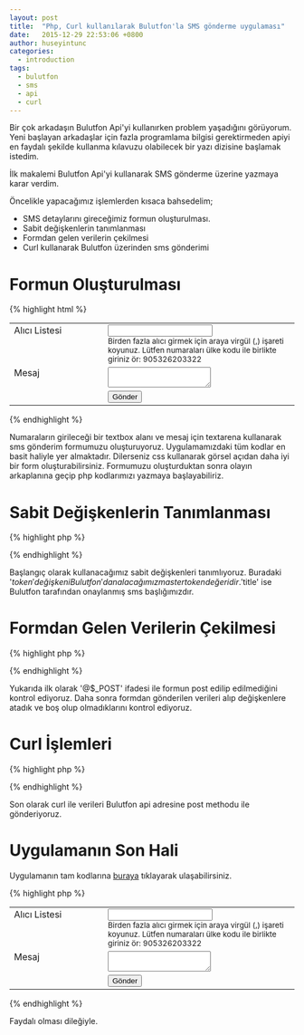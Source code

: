 ```yaml
---
layout: post
title:  "Php, Curl kullanılarak Bulutfon'la SMS gönderme uygulaması"
date:   2015-12-29 22:53:06 +0800
author: huseyintunc
categories:
  - introduction
tags:
  - bulutfon
  - sms
  - api
  - curl
---
```


Bir çok arkadaşın Bulutfon Api'yi kullanırken problem yaşadığını görüyorum. Yeni başlayan arkadaşlar için fazla programlama bilgisi gerektirmeden apiyi en faydalı şekilde kullanma kılavuzu olabilecek bir yazı dizisine başlamak istedim.

İlk makalemi Bulutfon Api'yi kullanarak SMS gönderme üzerine yazmaya karar verdim.

Öncelikle yapacağımız işlemlerden kısaca bahsedelim;

* SMS detaylarını gireceğimiz formun oluşturulması.
* Sabit değişkenlerin tanımlanması
* Formdan gelen verilerin çekilmesi
* Curl kullanarak Bulutfon üzerinden sms gönderimi

# Formun Oluşturulması

{% highlight html %}

  <html>
  <head>
    <meta charset="UTF-8">
    <title>Bulutfon SMS Gönderme</title>
  </head>
  <body>
    <!-- Form -->
    <form action="#" method="post">
      <table>
        <tr>
          <td valign="top" width="150">Alıcı Listesi</td>
          <td>
            <input type="text" name="receivers"><br>
            <small>Birden fazla alıcı girmek için araya virgül (,) işareti koyunuz. Lütfen numaraları ülke kodu ile birlikte giriniz ör: 905326203322</small>
          </td>
        </tr>
        <tr>
          <td valign="top">Mesaj</td>
          <td>
            <textarea name="message"></textarea>
          </td>
        </tr>
        <tr>
          <td></td>
          <td><button type="submit">Gönder</button></td>
        </tr>
      </table>
    </form>
  </body>
  </html>

{% endhighlight %}

Numaraların girileceği bir textbox alanı ve mesaj için textarena kullanarak sms gönderim formumuzu oluşturuyoruz. Uygulamamızdaki tüm kodlar en basit haliyle yer almaktadır. Dilerseniz css kullanarak görsel açıdan daha iyi bir form oluşturabilirsiniz.
Formumuzu oluşturduktan sonra olayın arkaplanına geçip php kodlarımızı yazmaya başlayabiliriz.

# Sabit Değişkenlerin Tanımlanması

{% highlight php %}

  <?php
    /*
    * Bulutfon Api
    * SMS Gönderme
    */
    $token    = ""; # Bulutfon panelinden alcağınız master token
    $title    = ""; # Bulutfon üzerinden onaylattığınız sms başlığı

  ?>
{% endhighlight %}

Başlangıç olarak kullanacağımız sabit değişkenleri tanımlıyoruz. Buradaki '$token' değişkeni Bulutfon'dan alacağımız master token değeridir.  '$title' ise Bulutfon tarafından onaylanmış sms başlığımızdır.

# Formdan Gelen Verilerin Çekilmesi

{% highlight php %}
  <?php
    if (@$_POST){ // Formun post edilip edilmediğinin kontrolü
      $receivers    = $_POST['receivers']; // Formdan gelen alıcı listesi
      $message      = $_POST['message']; // Formdan gelen mesaj alanı
      if ($receivers == "" || $message == ""){ // Formdan gelen verilerin boş olup olmadığını kontrol ediyoruz.
        echo "Lütfen tüm alanları doldurunuz.";
      } else {
        // Curl işlemleri yapılacak.
      }
    }
  ?>
{% endhighlight %}

Yukarıda ilk olarak '@$_POST' ifadesi ile formun post edilip edilmediğini kontrol ediyoruz. Daha sonra formdan gönderilen verileri alıp değişkenlere atadık ve boş olup olmadıklarını kontrol ediyoruz.

# Curl İşlemleri

{% highlight php %}
  <?php
    $ch = curl_init();  // Curl oturumunu başlattık
    curl_setopt($ch,CURLOPT_URL,'https://api.bulutfon.com/messages'); // SMS gönderimi için kullanacağımız api adresi
    curl_setopt($ch,CURLOPT_POST, 1); // Burada curl post kullanacagımızı belirttik 1 yerine  true de denebilir
    curl_setopt($ch,CURLOPT_POSTFIELDS,'title='.$title.'&access_token='.$token.'&receivers='.$receivers.'&content='.$message); //  Burada ise göndereceğimiz parametreleri belirtiyoruz.
    curl_exec($ch); // Curl calıştır.
    curl_close($ch); // Curl oturumunu kapat
  ?>
{% endhighlight %}

Son olarak curl ile verileri Bulutfon api adresine post methodu ile gönderiyoruz.

# Uygulamanın Son Hali

Uygulamanın tam kodlarına [buraya][df2] tıklayarak ulaşabilirsiniz.

{% highlight php %}
<?php
/*
* Bulutfon Api
* SMS Gönderme
*/
$token    = ""; // Bulutfon panelinden alcağınız master token
$title    = ""; // Bulutfon üzerinden onaylattığınız sms başlığı
if (@$_POST){ // Formun post edilip edilmediğinin kontrolü
  $receivers    = $_POST['receivers']; // Formdan gelen alıcı listesi
  $message      = $_POST['message']; // Formdan gelen mesaj alanı
  if ($receivers == "" || $message == ""){ // Formdan gelen verilerin boş olup olmadığını kontrol ediyoruz.
    echo "Lütfen tüm alanları doldurunuz.";
  } else {
    $ch = curl_init();  // Curl oturumunu başlattık 
    curl_setopt($ch,CURLOPT_URL,'https://api.bulutfon.com/messages'); // SMS gönderimi için kullanacağımız api adresi
    curl_setopt($ch,CURLOPT_POST, 1); // Burada curl post kullanacagımızı belirttik 1 yerine  true de denebilir
    curl_setopt($ch,CURLOPT_POSTFIELDS,'title='.$title.'&access_token='.$token.'&receivers='.$receivers.'&content='.$message); //  Burada ise göndereceğimiz parametreleri belirtiyoruz.
    curl_exec($ch); // Curl calıştır.
    curl_close($ch); // Curl oturumunu kapat
  }
}
?>
<html>
<head>
  <meta charset="UTF-8">
  <title>Bulutfon SMS Gönderme</title>
</head>
<body>
  <!-- Form -->
  <form action="#" method="post">
    <table>
      <tr>
        <td valign="top" width="150">Alıcı Listesi</td>
        <td>
          <input type="text" name="receivers"><br>
          <small>Birden fazla alıcı girmek için araya virgül (,) işareti koyunuz. Lütfen numaraları ülke kodu ile birlikte giriniz ör: 905326203322</small>
        </td>
      </tr>
      <tr>
        <td valign="top">Mesaj</td>
        <td>
          <textarea name="message"></textarea>
        </td>
      </tr>
      <tr>
        <td></td>
        <td><button type="submit">Gönder</button></td>
      </tr>
    </table>
  </form>
</body>
</html>
{% endhighlight %}

Faydalı olması dileğiyle.

   [df2]: <https://gist.github.com/hsyntnc/4a9334feb1da3030b0f2>
